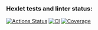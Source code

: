 ### Hexlet tests and linter status:

[![Actions Status](https://github.com/KindProgrammer/typescript-project-81/actions/workflows/hexlet-check.yml/badge.svg)](https://github.com/KindProgrammer/typescript-project-81/actions)
[![CI](https://github.com/KindProgrammer/typescript-project-81/actions/workflows/CI.yml/badge.svg)](https://github.com/KindProgrammer/typescript-project-81/actions/workflows/CI.yml)
[![Coverage](https://sonarcloud.io/api/project_badges/measure?project=KindProgrammer_typescript-project-81&metric=coverage)](https://sonarcloud.io/summary/new_code?id=KindProgrammer_typescript-project-81)
